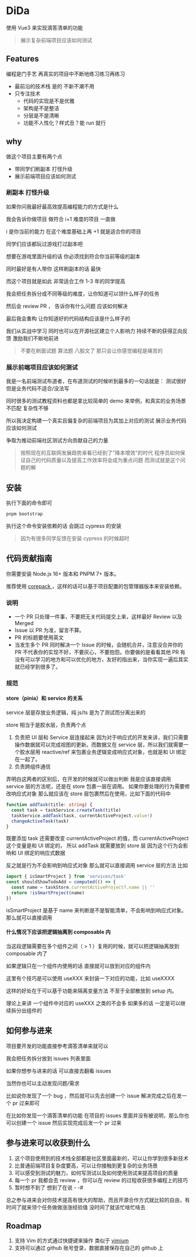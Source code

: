 # DiDa

使用 Vue3 来实现滴答清单的功能

> 展示复杂前端项目应该如何测试

## Features
编程是门手艺 再真实的项目中不断地练习练习再练习

- 最前沿的技术栈 是的 不新不潮不用
- 只专注技术
  - 代码的实现是不是优雅 
  - 架构是不是整洁
  - 分层是不是清晰 
  - 功能不人性化？样式丑？能 run 就行

## why

做这个项目主要有两个点
- 带同学们刷副本 打怪升级
- 展示前端项目应该如何测试

### 刷副本 打怪升级
如果你问我最好最高效提高编程能力的方式是什么

我会告诉你做项目 做符合 i+1 难度的项目 一直做

i 是你当前的能力 在这个难度基础上再 +1 就是适合你的项目

同学们应该都玩过游戏打过副本吧

想要在游戏里面升级的话 你必须找到符合你当前等级的副本

同时最好是有人带你  这样刷副本的话 最快

而这个项目就是如此 非常适合工作 1-3 年的同学提高

我会把任务拆分成不同等级的难度，让你知道可以领什么样子的任务

然后会 review PR ， 告诉你有什么问题 应该如何解决

最后我会重构 让你知道好的代码结构应该是什么样子的

我们从实战中学习 同时也可以在开源社区建立个人影响力 持续不断的获得正向反馈 激励我们不断地前进 

> 不要在刷面试题 算法题 八股文了 那只会让你感觉编程是痛苦的

### 展示前端项目应该如何测试

我是一名前端测试布道者，在布道测试的时候听到最多的一句话就是： 测试很好 但是业务代码不适合/没法写

同时很多的测试教程资料也都是拿比较简单的 demo 来举例，和真实的业务场景不匹配 复杂性不够

所以我决定构建一个真实且偏复杂的前端项目为其加上对应的测试 展示业务代码应该如何测试

争取为推动前端社区测试方向贡献自己的力量

> 按照现在的互联网发展趋势来看已经到了"降本增效"的时代
程序员如何保证自己的代码质量以及提高工作效率将会成为重点问题
而测试就是这个问题的解


## 安装

执行下面的命令即可

```bash
pnpm bootstrap
```

执行这个命令安装依赖的话 会跳过 cypress 的安装
> 因为有很多同学反馈在安装 cypress 的时候超时

## 代码贡献指南

你需要安装 Node.js 16+ 版本和 PNPM 7+ 版本。

推荐使用 [ corepack ](https://nodejs.org/api/corepack.html) ，这样的话可以基于项目配置的包管理器版本来安装依赖。

### 说明

- 一个 PR 只处理一件事，不要把无关代码提交上来，这样最好 Review 以及 Merged
- Issue 以 PR 为准，留言不算。
- PR 的标题要使用英文
- 当发生多个 PR 同时解决一个 Issue 的时候，会随机合并，注意没合并你的 PR 不代表你的实现不好，不要灰心，不要抱怨。你要做的是看看其他 PR 有没有可以学习的地方和可以优化的地方，友好的指出来，当你实现一遍后其实就已经学到很多了。


### 规范
#### store（pinia）和 service 的关系

service 层是存放业务逻辑，纯 js/ts 是为了测试而分离出来的

store 相当于是胶水层，负责两个点
1. 负责把 UI 层和 Service 层连接起来
   因为对于响应式的开发来讲，我们只需要操作数据就可以完成视图的更新。而数据又在 service 层，所以我们就需要一个胶水层用 reactive/ref 来包裹业务逻辑变成响应式对象，也就是和 UI 绑定在一起了。
2. 负责跨组件通信

弄明白这两者的区别后，在开发的时候就可以做出判断 我是应该直接调用 service 层的方法呢，还是在 store 包裹一层在调用。
如果你要处理的行为需要修改响应式对象 那么就应该在 store 层包裹然后在使用，比如下面的代码中 
```ts
function addTask(title: string) {
  const task = taskService.createTask(title)
  taskService.addTask(task, currentActiveProject.value!)
  changeActiveTask(task)
}
```
既要添加 task 还需要改变 currentActiveProject 的值，而 currentActiveProject 这个变量是和 UI 绑定的， 所以 addTask 就需要放到 store 层 因为这个行为会影响和 UI 绑定的响应式数据

反之就是行为不会影响到响应式对象 那么就可以直接调用 service 层的方法 比如
```ts
import { isSmartProject } from 'services/task'
const shouldShowTodoAdd = computed(() => {
  const name = taskStore.currentActiveProject?.name || ''
  return !isSmartProject(name)
})
```
isSmartProject 是基于 name 来判断是不是智能清单，不会影响到响应式对象。那么就可以直接调用

#### 什么情况下应该把逻辑抽离到 composable 内

当这段逻辑需要在多个组件之间（ > 1 ）复用的时候，就可以把逻辑抽离放到 composable 内了

如果逻辑只在一个组件内使用的话 直接就可以放到对应的组件内

这里有个技巧是可以使用 useXXX 来封装一下对应的功能，比如 useXXXX  

这样的好处在于可以基于功能来隔离变量方法  不至于全部散放到 setup 内。 

理论上来讲 一个组件中对应的 useXXX 之类的不会多 如果多的话 一定是可以继续拆分出组件的

## 如何参与进来

项目要开发的功能直接参考滴答清单来就可以

我会把任务拆分放到 issues 列表里面

如果你想参与进来的话 可以直接去翻看 issues

当然你也可以主动发现问题/需求

比如说你发现了一个 bug ，然后就可以先去创建一个 issue 解决完成之后在发一个 pr 过来即可

在比如你发现一个滴答清单的功能 在项目的 issues 里面并没有被说明，那么你也可以创建一个 issue 然后实现完成后发一个 pr 过来

## 参与进来可以收获到什么

1. 这个项目使用到的技术栈全部都是社区里面最新的，可以让你学到很多新技术
2. 比普通前端项目复杂度要高，可以让你接触到更复杂的业务场景
3. 可以感受到测试的魅力，如何写测试以及如何使用测试来提高项目的质量
4. 每一个 pr 我都会去 review ，你可以在 review 的过程收获很多编程上的技巧
5. 暂时想不到了  想到了在说 - -#  

总之参与进来会对你技术提高有很大的帮助，而且开源合作方式就比较的自由，有时间了就来领个任务做做涨涨经验值 没时间了就该忙啥忙啥去

## Roadmap
1. 支持 Vim 的方式通过快捷键来操作 类似于 [vimium](https://chrome.google.com/webstore/detail/vimium/dbepggeogbaibhgnhhndojpepiihcmeb?hl=en)
2. 支持可以通过 github 账号登录，数据直接保存在自己的 github 上
